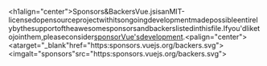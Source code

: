 <h1align="center">Sponsors&amp;Backers</h1>Vue.jsisanMIT-licensedopensourceprojectwithitsongoingdevelopmentmadepossibleentirelybythesupportoftheawesomesponsorsandbackerslistedinthisfile.Ifyou'dliketojointhem,pleaseconsider[sponsorVue'sdevelopment](https:vuejs.org/sponsor/).<palign="center"><atarget="_blank"href="https:sponsors.vuejs.org/backers.svg"><imgalt="sponsors"src="https:sponsors.vuejs.org/backers.svg"></a></p>